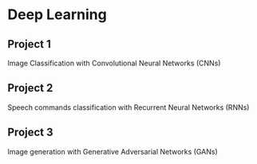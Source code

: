 # Deep Learning
## Project 1
Image Classification with Convolutional Neural Networks (CNNs)
## Project 2
Speech commands classification with Recurrent Neural Networks (RNNs)
## Project 3
Image generation with Generative Adversarial Networks (GANs)
